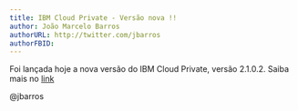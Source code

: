 ```yaml
---
title: IBM Cloud Private - Versão nova !!
author: João Marcelo Barros
authorURL: http://twitter.com/jbarros
authorFBID: 
---
```


Foi lançada hoje a nova versão do IBM Cloud Private, versão 2.1.0.2.
Saiba mais no [link](https://www.ibm.com/developerworks/community/blogs/fe25b4ef-ea6a-4d86-a629-6f87ccf4649e/entry/IBM_Cloud_Private_version_2_1_0_2_is_now_available_for_download?lang=en)

@jbarros

